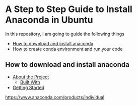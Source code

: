 # A  Step to Step Guide to Install Anaconda in Ubuntu

In this repository, I am going to guide the following things 
* [How to download and install anaconda](#download_install)
* How to create conda environment and run your code

## How to download and install anaconda


* [About the Project](#about-the-project)
  * [Built With](#built-with)
* [Getting Started](#getting-started)

https://www.anaconda.com/products/individual

